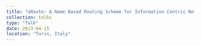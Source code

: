 ```yaml
---
title: "αRoute: A Name Based Routing Scheme for Information Centric Networks"
collection: talks
type: "Talk"
date: 2013-04-15
location: "Turin, Italy"
---
```

